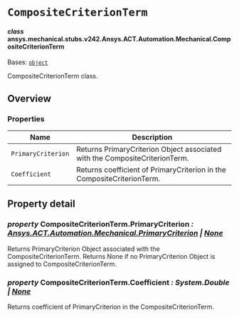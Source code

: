 # `CompositeCriterionTerm`



#### *class* ansys.mechanical.stubs.v242.Ansys.ACT.Automation.Mechanical.CompositeCriterionTerm

Bases: [`object`](https://docs.python.org/3/library/functions.html#object)

CompositeCriterionTerm class.

<!-- !! processed by numpydoc !! -->

<a id="overview"></a>

## Overview

### Properties

| Name | Description |
|----------------------|-------------------------------------------------------------------------------|
| `PrimaryCriterion`   | Returns PrimaryCriterion Object associated with the CompositeCriterionTerm.   |
| `Coefficient`        | Returns coefficient of PrimaryCriterion in the CompositeCriterionTerm.        |

<a id="property-detail"></a>

## Property detail

### *property* CompositeCriterionTerm.PrimaryCriterion *: [Ansys.ACT.Automation.Mechanical.PrimaryCriterion](../../../../../v241/Ansys/ACT/Automation/Mechanical/PrimaryCriterion.md#ansys.mechanical.stubs.v241.Ansys.ACT.Automation.Mechanical.PrimaryCriterion) | [None](https://docs.python.org/3/library/constants.html#None)*

Returns PrimaryCriterion Object associated with the CompositeCriterionTerm.
Returns None if no PrimaryCriterion Object is assigned to CompositeCriterionTerm.

<!-- !! processed by numpydoc !! -->

### *property* CompositeCriterionTerm.Coefficient *: System.Double | [None](https://docs.python.org/3/library/constants.html#None)*

Returns coefficient of PrimaryCriterion in the CompositeCriterionTerm.

<!-- !! processed by numpydoc !! -->

